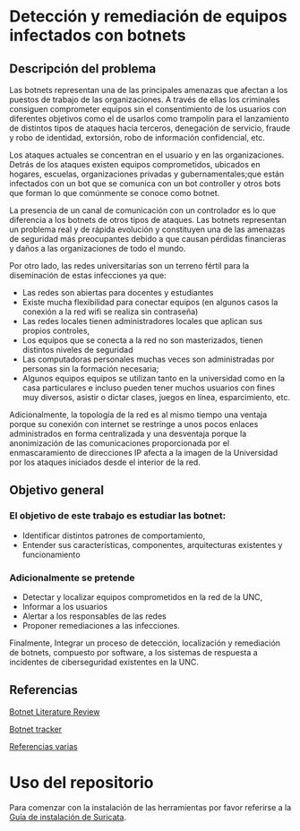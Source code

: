 # Detección y remediación de equipos infectados con botnets

## Descripción del problema
Las botnets representan una de las principales amenazas que afectan a los puestos de trabajo de las organizaciones. A través de ellas los criminales consiguen comprometer equipos sin el consentimiento de los usuarios con diferentes objetivos como el de  usarlos como trampolín para el lanzamiento de distintos tipos de ataques hacia terceros, denegación de servicio, fraude y robo de identidad, extorsión, robo de información confidencial, etc.
	
Los ataques actuales se concentran en el usuario y en las organizaciones. Detrás de los ataques existen equipos comprometidos, ubicados en hogares, escuelas, organizaciones privadas y gubernamentales;que están infectados con un bot que se comunica con un bot controller y otros bots que forman lo que comúnmente se conoce como botnet.  

La presencia de un canal de comunicación con un controlador es lo que diferencia a los botnets de otros tipos de ataques.
Las botnets representan un problema real y de rápida evolución y constituyen una de las amenazas de seguridad más preocupantes debido a que causan pérdidas financieras y daños a las organizaciones de todo el mundo.

Por otro lado, las redes universitarias son un terreno fértil para la diseminación de estas infecciones ya que: 

* Las redes son abiertas para docentes y estudiantes
* Existe mucha flexibilidad para conectar equipos (en algunos casos la conexión a la red wifi se realiza sin contraseña) 
* Las redes locales tienen administradores locales que aplican sus propios controles,
* Los equipos que se conecta a la red no son masterizados, tienen distintos niveles de seguridad
* Las computadoras personales muchas veces son administradas por personas sin la formación necesaria; 
* Algunos equipos equipos se utilizan tanto en la universidad como en la casa particulares e incluso pueden tener muchos usuarios con fines muy diversos, asistir o dictar clases, juegos en línea, esparcimiento, etc.

Adicionalmente, la topología de la red es al mismo tiempo una ventaja porque su conexión con internet se restringe a unos pocos enlaces administrados en forma centralizada y una desventaja porque la anonimización de las comunicaciones proporcionada por el enmascaramiento de direcciones IP afecta a la imagen de la Universidad por los ataques iniciados desde el interior de la red.

## Objetivo general

### El objetivo de este trabajo es estudiar las botnet:

* Identificar distintos patrones de comportamiento, 
* Entender sus características, componentes, arquitecturas existentes y funcionamiento

### Adicionalmente se pretende 
* Detectar y localizar equipos comprometidos en la red de la UNC, 
* Informar a los usuarios 
* Alertar a los responsables de las redes 
* Proponer remediaciones a las infecciones.

Finalmente, Integrar un proceso de detección, localización y remediación de botnets, compuesto por software, a los sistemas de respuesta a incidentes de ciberseguridad existentes en la UNC.

## Referencias
[Botnet Literature Review](https://moam.info/botnet-literature-review-pdf-download-available_59b2bfe71723dddac6d86948.html)

[Botnet tracker](http://botnet-tracker.blogspot.com)

[Referencias varias](https://en.wikipedia.org/wiki/Botnet)

# Uso del repositorio

Para comenzar con la instalación de las herramientas por favor referirse a la [Guía de instalación de Suricata](./Suricata/README.md).